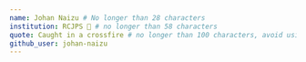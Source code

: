 ```yaml
---
name: Johan Naizu # No longer than 28 characters
institution: RCJPS 🚩 # no longer than 58 characters
quote: Caught in a crossfire # no longer than 100 characters, avoid using quotes(") to guarantee the format remains the same.
github_user: johan-naizu
---
```

